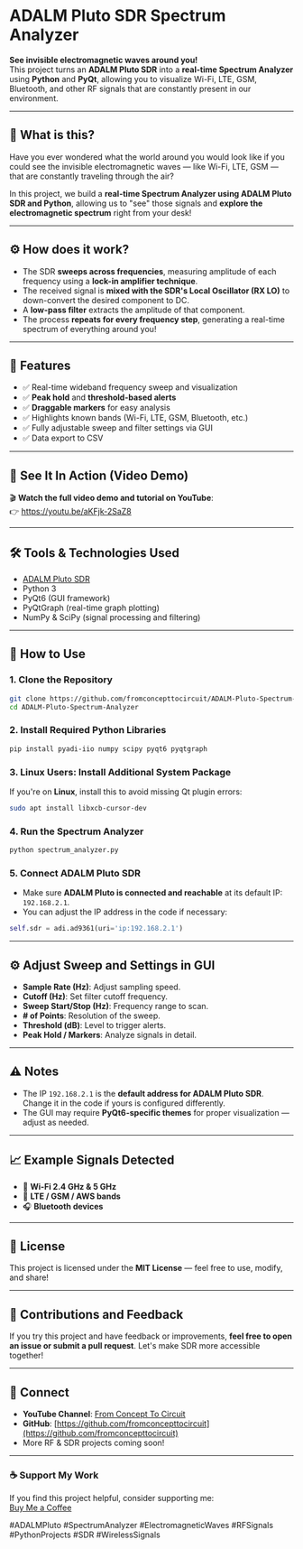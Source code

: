 
# ADALM Pluto SDR Spectrum Analyzer

**See invisible electromagnetic waves around you!**  
This project turns an **ADALM Pluto SDR** into a **real-time Spectrum Analyzer** using **Python** and **PyQt**, allowing you to visualize Wi-Fi, LTE, GSM, Bluetooth, and other RF signals that are constantly present in our environment.


---

## 🚀 What is this?

Have you ever wondered what the world around you would look like if you could see the invisible electromagnetic waves — like Wi-Fi, LTE, GSM — that are constantly traveling through the air?

In this project, we build a **real-time Spectrum Analyzer using ADALM Pluto SDR and Python**, allowing us to "see" those signals and **explore the electromagnetic spectrum** right from your desk!

---

## ⚙️ How does it work?

- The SDR **sweeps across frequencies**, measuring amplitude of each frequency using a **lock-in amplifier technique**.
- The received signal is **mixed with the SDR's Local Oscillator (RX LO)** to down-convert the desired component to DC.
- A **low-pass filter** extracts the amplitude of that component.
- The process **repeats for every frequency step**, generating a real-time spectrum of everything around you!

---

## 🎯 Features

- ✅ Real-time wideband frequency sweep and visualization
- ✅ **Peak hold** and **threshold-based alerts**
- ✅ **Draggable markers** for easy analysis
- ✅ Highlights known bands (Wi-Fi, LTE, GSM, Bluetooth, etc.)
- ✅ Fully adjustable sweep and filter settings via GUI
- ✅ Data export to CSV

---

## 📡 See It In Action (Video Demo)

🎬 **Watch the full video demo and tutorial on YouTube**:  
👉 https://youtu.be/aKFjk-2SaZ8

---

## 🛠 Tools & Technologies Used

- [ADALM Pluto SDR](https://www.analog.com/en/design-center/evaluation-hardware-and-software/evaluation-boards-kits/adalm-pluto.html)
- Python 3
- PyQt6 (GUI framework)
- PyQtGraph (real-time graph plotting)
- NumPy & SciPy (signal processing and filtering)

---

## 💾 How to Use

### 1. **Clone the Repository**

```bash
git clone https://github.com/fromconcepttocircuit/ADALM-Pluto-Spectrum-Analyzer.git
cd ADALM-Pluto-Spectrum-Analyzer
```

### 2. **Install Required Python Libraries**

```bash
pip install pyadi-iio numpy scipy pyqt6 pyqtgraph
```

### 3. **Linux Users: Install Additional System Package**

If you're on **Linux**, install this to avoid missing Qt plugin errors:

```bash
sudo apt install libxcb-cursor-dev
```

### 4. **Run the Spectrum Analyzer**

```bash
python spectrum_analyzer.py
```

### 5. **Connect ADALM Pluto SDR**

- Make sure **ADALM Pluto is connected and reachable** at its default IP: `192.168.2.1`.  
- You can adjust the IP address in the code if necessary:

```python
self.sdr = adi.ad9361(uri='ip:192.168.2.1')
```
---

## ⚙️ Adjust Sweep and Settings in GUI

- **Sample Rate (Hz)**: Adjust sampling speed.
- **Cutoff (Hz)**: Set filter cutoff frequency.
- **Sweep Start/Stop (Hz)**: Frequency range to scan.
- **# of Points**: Resolution of the sweep.
- **Threshold (dB)**: Level to trigger alerts.
- **Peak Hold / Markers**: Analyze signals in detail.

---

## ⚠️ Notes

- The IP `192.168.2.1` is the **default address for ADALM Pluto SDR**. Change it in the code if yours is configured differently.
- The GUI may require **PyQt6-specific themes** for proper visualization — adjust as needed.

---

## 📈 Example Signals Detected

- 📶 **Wi-Fi 2.4 GHz & 5 GHz**
- 📱 **LTE / GSM / AWS bands**
- 🎧 **Bluetooth devices**


---

## 📜 License

This project is licensed under the **MIT License** — feel free to use, modify, and share!

---

## 🙌 Contributions and Feedback

If you try this project and have feedback or improvements, **feel free to open an issue or submit a pull request**. Let's make SDR more accessible together!

---

## 🔗 Connect

- **YouTube Channel**: [From Concept To Circuit](https://www.youtube.com/@fromconcepttocircuit)
- **GitHub**: [https://github.com/fromconcepttocircuit](https://github.com/fromconcepttocircuit)
- More RF & SDR projects coming soon!

---

### ☕ Support My Work  
If you find this project helpful, consider supporting me:  
[Buy Me a Coffee](https://buymeacoffee.com/concepttoco)

#ADALMPluto #SpectrumAnalyzer #ElectromagneticWaves #RFSignals #PythonProjects #SDR #WirelessSignals
